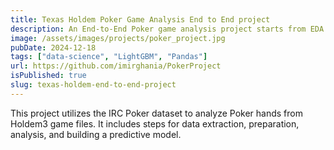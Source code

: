 ```yaml
---
title: Texas Holdem Poker Game Analysis End to End project
description: An End-to-End Poker game analysis project starts from EDA and ends with Folding classifier.
image: /assets/images/projects/poker_project.jpg
pubDate: 2024-12-18
tags: ["data-science", "LightGBM", "Pandas"]
url: https://github.com/imirghania/PokerProject
isPublished: true
slug: texas-holdem-end-to-end-project
---
```


This project utilizes the IRC Poker dataset to analyze Poker hands from Holdem3 game files. It includes steps for data extraction, preparation, analysis, and building a predictive model.
